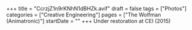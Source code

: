 +++
title = "CcrzjZ1n9rKNhN1dBHZk.avif"
draft = false
tags = ["Photos"]
categories = ["Creative Engineering"]
pages = ["The Wolfman (Animatronic)"]
startDate = ""
+++
Under restoration at CEI (2015)
